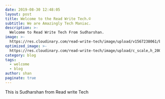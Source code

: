 ```yaml
---
date: 2019-08-30 12:48:05
layout: post
title: Welcome to the Read Write Tech.©️
subtitle: We are Amazingly Tech Maniac.
description: >-
  Welcome to Read Write Tech From Sudharshan.
image: >-
  https://res.cloudinary.com/read-write-tech/image/upload/v1567238061/blog-image_gek7ag.webp
optimized_image: >-
  https://res.cloudinary.com/read-write-tech/image/upload/c_scale,h_200,w_380/blog-image_gek7ag.webp
category: blog
tags:
  - welcome
  - blog
author: shan
paginate: true
---
```


This is Sudharshan from Read write Tech